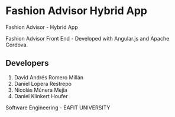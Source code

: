 # Fashion Advisor Hybrid App
Fashion Advisor - Hybrid App

Fashion Advisor Front End - Developed with Angular.js and Apache Cordova.

## Developers

1. David Andrés Romero Millán
2. Daniel Lopera Restrepo
3. Nicolás Múnera Mejía
4. Daniel Klinkert Houfer

Software Engineering - EAFIT UNIVERSITY
